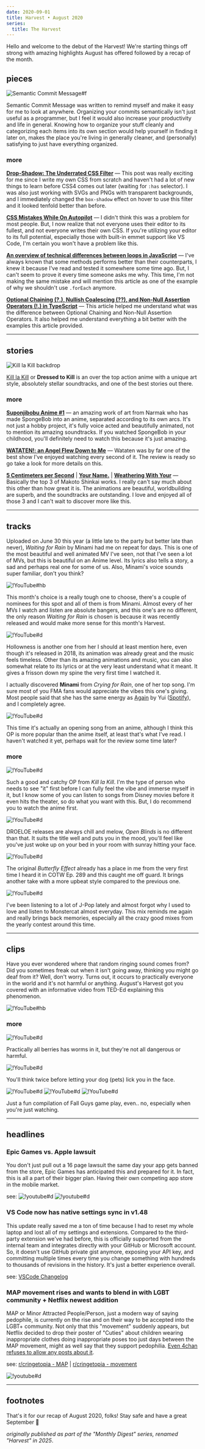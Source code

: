 ```yaml
---
date: 2020-09-01
title: Harvest • August 2020
series:
  title: The Harvest
---
```


Hello and welcome to the debut of the Harvest! We're starting things off strong with amazing highlights August has offered followed by a recap of the month.

## pieces

![Semantic Commit Message#f](/posts/semantic-commit-message/card.png "[Semantic Commit Message](/posts/semantic-commit-message)")

Semantic Commit Message was written to remind myself and make it easy for me to look at anywhere. Organizing your commits semantically isn't just useful as a programmer, but I feel it would also increase your productivity and life in general. Knowing how to organize your stuff cleanly and categorizing each items into its own section would help yourself in finding it later on, makes the place you're living in generally cleaner, and (personally) satisfying to just have everything organized.

### more

**[Drop-Shadow: The Underrated CSS Filter](https://css-irl.info/drop-shadow-the-underrated-css-filter/)** — This post was really exciting for me since I write my own CSS from scratch and haven't had a lot of new things to learn before CSS4 comes out later (waiting for `:has` selector). I was also just working with SVGs and PNGs with transparent backgrounds, and I immediately changed the `box-shadow` effect on hover to use this filter and it looked tenfold better than before.

**[CSS Mistakes While On Autopilot](https://ishadeed.com/article/css-mistakes/)** — I didn't think this was a problem for most people. But, I now realize that not everyone uses their editor to its fullest, and not everyone writes their own CSS. If you're utilizing your editor to its full potential, especially those with built-in emmet support like VS Code, I'm certain you won't have a problem like this.

**[An overview of technical differences between loops in JavaScript](https://blog.logrocket.com/technical-differences-between-loops-javascript/)** — I've always known that some methods performs better than their counterparts, I knew it because I've read and tested it somewhere some time ago. But, I can't seem to prove it every time someone asks me why. This time, I'm not making the same mistake and will mention this article as one of the example of why we shouldn't use `.forEach` anymore.

**[Optional Chaining (?.), Nullish Coalescing (??), and Non-Null Assertion Operators (!.) in TypeScript](https://dev.to/jamenamcinteer/optional-chaining-nullish-coalescing-and-non-null-assertion-operators-in-typescript-5c82)** — This article helped me understand what was the difference between Optional Chaining and Non-Null Assertion Operators. It also helped me understand everything a bit better with the examples this article provided.

***

## stories

![Kill la Kill backdrop](https://image.tmdb.org/t/p/w1280/kFJTEDYjm1EuowbYo7qcaJUBFXA.jpg "[Kill la Kill](/reviews/anime/kill-la-kill) [[TMDB](https://www.themoviedb.org/tv/60728)]")

[Kill la Kill](/reviews/anime/kill-la-kill) or **Dressed to Kill** is an over the top action anime with a unique art style, absolutely stellar soundtracks, and one of the best stories out there.

### more

**[Suponjibobu Anime #1](https://youtu.be/TBO9ANTBCjM)** — an amazing work of art from Narmak who has made SpongeBob into an anime, separated according to its own arcs. It's not just a hobby project, it's fully voice acted and beautifully animated, not to mention its amazing soundtracks. If you watched SpongeBob in your childhood, you'll definitely need to watch this because it's just amazing.

**[WATATEN!: an Angel Flew Down to Me](/reviews/anime/watashi-ni-tenshi-ga-maiorita)** — Wataten was by far one of the best show I've enjoyed watching every second of it. The review is ready so go take a look for more details on this.

**[5 Centimeters per Second](/reviews/movie/byousoku-5-centimeter)** | **[Your Name.](/reviews/movie/kimi-no-na-wa)** | **[Weathering With Your](/reviews/movie/tenki-no-ko)** — Basically the top 3 of Makoto Shinkai works. I really can't say much about this other than how great it is. The animations are beautiful, worldbuilding are superb, and the soundtracks are outstanding. I love and enjoyed all of those 3 and I can't wait to discover more like this.

***

## tracks

Uploaded on June 30 this year (a little late to the party but better late than never), *Waiting for Rain* by Minami had me on repeat for days. This is one of the most beautiful and well animated MV I've seen, not that I've seen a lot of MVs, but this is beautiful on an Anime level. Its lyrics also tells a story, a sad and perhaps real one for some of us. Also, Minami's voice sounds super familiar, don't you think?

![!YouTube#hb](766qmHTc2ro "[Waiting for Rain](https://music.youtube.com/watch?v=iHGam9itjyk) by Minami [[Spotify](spotify:track:0UtSPZyW63m5ZHODCwhakB)]")

This month's choice is a really tough one to choose, there's a couple of nominees for this spot and all of them is from Minami. Almost every of her MVs I watch and listen are absolute bangers, and this one's are no different, the only reason *Waiting for Rain* is chosen is because it was recently released and would make more sense for this month's Harvest.

![!YouTube#d](HIRiduzNLzQ "[Hollowness](https://music.youtube.com/watch?v=QF66ivrYE0o) by Minami [[Spotify](spotify:track:4FAUrZ8wdf8mV202FcEgn6)]")

Hollowness is another one from her I should at least mention here, even though it's released in 2018, its animation was already great and the music feels timeless. Other than its amazing animations and music, you can also somewhat relate to its lyrics or at the very least understand what it meant. It gives a frisson down my spine the very first time I watched it.

I actually discovered **Minami** from *Crying for Rain*, one of her top song. I'm sure most of you FMA fans would appreciate the vibes this one's giving. Most people said that she has the same energy as [Again](https://youtu.be/JUewJm2ssBw) by Yui ([Spotify](spotify:track:6jBNUlTbv3fyn5t4izsdMa)), and I completely agree.

![!YouTube#d](0YF8vecQWYs "[Crying for Rain](https://music.youtube.com/watch?v=gxp3R7l1iSk) by Minami [[Spotify](spotify:track:1gUAX2ImxDsB3YDcyxMXlB)]")

This time it's actually an opening song from an anime, although I think this OP is more popular than the anime itself, at least that's what I've read. I haven't watched it yet, perhaps wait for the review some time later?

### more

![!YouTube#d](K42ED-7PWAo "[Ambiguous](https://music.youtube.com/watch?v=2oqeIu2G2fw) by GARNiDELiA [[Spotify](spotify:track:32VX3DJCxPY3pMjirgOayx)]")

Such a good and catchy OP from *Kill la Kill*. I'm the type of person who needs to see "it" first before I can fully feel the vibe and immerse myself in it, but I know some of you can listen to songs from Disney movies before it even hits the theater, so do what you want with this. But, I do recommend you to watch the anime first.

![!YouTube#d](Y-MNeN5dDtI "[Open Blinds](https://music.youtube.com/watch?v=D25VT2BcGFQ) by DROELOE [[Spotify](spotify:track:0cR04cbujsPTTyKUazySY0)]")

DROELOE releases are always chill and melow, *Open Blinds* is no different than that. It suits the title well and puts you in the mood, you'll feel like you've just woke up on your bed in your room with sunray hitting your face.

![!YouTube#d](Qola1w5lkOM "[Butterfly Effect VIP](https://music.youtube.com/watch?v=vjG-ChTSB3Y) by Koven [[Spotify](spotify:track:1sURUh8IehzWWp4udnhMpj)]")

The original *Butterfly Effect* already has a place in me from the very first time I heard it in COTW Ep. 289 and this caught me off guard. It brings another take with a more upbeat style compared to the previous one.

![!YouTube#d](Ucp0F6nReyM "Monstercat Mix Contest 2020 [DJ FYTR] by TheOnlyPixel19")

I've been listening to a lot of J-Pop lately and almost forgot why I used to love and listen to Monstercat almost everyday. This mix reminds me again and really brings back memories, especially all the crazy good mixes from the yearly contest around this time.

***

## clips

Have you ever wondered where that random ringing sound comes from? Did you sometimes freak out when it isn't going away, thinking you might go deaf from it? Well, don't worry. Turns out, it occurs to practically everyone in the world and it's not harmful or anything. August's Harvest got you covered with an informative video from TED-Ed explaining this phenomenon.

![!YouTube#hb](TnsCsR2wDdk "What's that ringing in your ears? - Marc Fagelson")

### more

![!YouTube#d](jI3wTCgno9A "The Truth Behind the Hidden Worms in Your Strawberries")

Practically all berries has worms in it, but they're not all dangerous or harmful.

![!YouTube#d](Vnsc4RNb16g "Who Has A Cleaner Mouth, Dog or Human?")

You'll think twice before letting your dog (pets) lick you in the face.

![!YouTube#d](64nQ1KNq6C4 "Fall Guys Montage (1)")
![!YouTube#d](N2f_Tc0a2jU "Fall Guys Montage (2)")
![!YouTube#d](jmg3Dn3OJQ8 "Fall Guys Montage (3)")

Just a fun compilation of Fall Guys game play, even.. no, especially when you're just watching.

***

## headlines

### Epic Games vs. Apple lawsuit

You don't just pull out a 16 page lawsuit the same day your app gets banned from the store, Epic Games has anticipated this and prepared for it. In fact, this is all a part of their bigger plan. Having their own competing app store in the mobile market.

see:
![!youtube#d](KXcLTfT8xKk "The Death of Fortnite")
![!youtube#d](8qZkl9CKgjI "Game Theory: The Secret Fortnite Agenda")

### VS Code now has native settings sync in v1.48

This update really saved me a ton of time because I had to reset my whole laptop and lost all of my settings and extensions. Compared to the third-party extension we've had before, this is officially supported from the internal team and integrates directly with your GitHub or Microsoft account. So, it doesn't use GitHub private gist anymore, exposing your API key, and committing multiple times every time you change something with hundreds to thousands of revisions in the history. It's just a better experience overall.

see: [VSCode Changelog](https://code.visualstudio.com/updates/v1_48)

### MAP movement rises and wants to blend in with LGBT community + Netflix newest addition

MAP or Minor Attracted People/Person, just a modern way of saying pedophile, is currently on the rise and on their way to be accepted into the LGBT+ community. Not only that this "movement" suddenly appears, but Netflix decided to drop their poster of "Cuties" about children wearing inappropriate clothes doing inappropriate poses too just days between the MAP movement, might as well say that they support pedophilia. [Even 4chan refuses to allow any posts about it](https://www.reddit.com/r/MxRMods/comments/iddt4p/when_the_thing_youre_doing_is_so_bad_even_4chan/).

see: [r/cringetopia - MAP](https://www.reddit.com/r/Cringetopia/comments/iahhqe/map_minor_attracted_person_people/) | [r/cringetopia - movement](https://www.reddit.com/r/Cringetopia/comments/iaoppj/apparently_theyre_trying_to_make_it_a_movement/)

![!youtube#d](msI2SxmED4E "Netflix Is Disgusting")

***

## footnotes

That's it for our recap of August 2020, folks! Stay safe and have a great September 👋

*originally published as part of the "Monthly Digest" series, renamed "Harvest" in 2025*.

